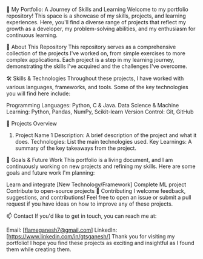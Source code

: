 📁 My Portfolio: A Journey of Skills and Learning
Welcome to my portfolio repository! This space is a showcase of my skills, projects, and learning experiences. Here, you'll find a diverse range of projects that reflect my growth as a developer, my problem-solving abilities, and my enthusiasm for continuous learning.

🚀 About This Repository
This repository serves as a comprehensive collection of the projects I've worked on, from simple exercises to more complex applications. Each project is a step in my learning journey, demonstrating the skills I've acquired and the challenges I've overcome.

🛠️ Skills & Technologies
Throughout these projects, I have worked with various languages, frameworks, and tools. Some of the key technologies you will find here include:

Programming Languages: Python, C & Java.
Data Science & Machine Learning: Python, Pandas, NumPy, Scikit-learn
Version Control: Git, GitHub

📂 Projects Overview
1. Project Name 1
Description: A brief description of the project and what it does.
Technologies: List the main technologies used.
Key Learnings: A summary of the key takeaways from the project.



🎯 Goals & Future Work
This portfolio is a living document, and I am continuously working on new projects and refining my skills. Here are some goals and future work I'm planning:

 Learn and integrate [New Technology/Framework]
 Complete ML project
 Contribute to open-source projects
🤝 Contributing
I welcome feedback, suggestions, and contributions! Feel free to open an issue or submit a pull request if you have ideas on how to improve any of these projects.

📫 Contact
If you'd like to get in touch, you can reach me at:

Email: [flameganesh7@gmail.com]
LinkedIn: [https://www.linkedin.com/in/gtsganesh/]
Thank you for visiting my portfolio! I hope you find these projects as exciting and insightful as I found them while creating them.